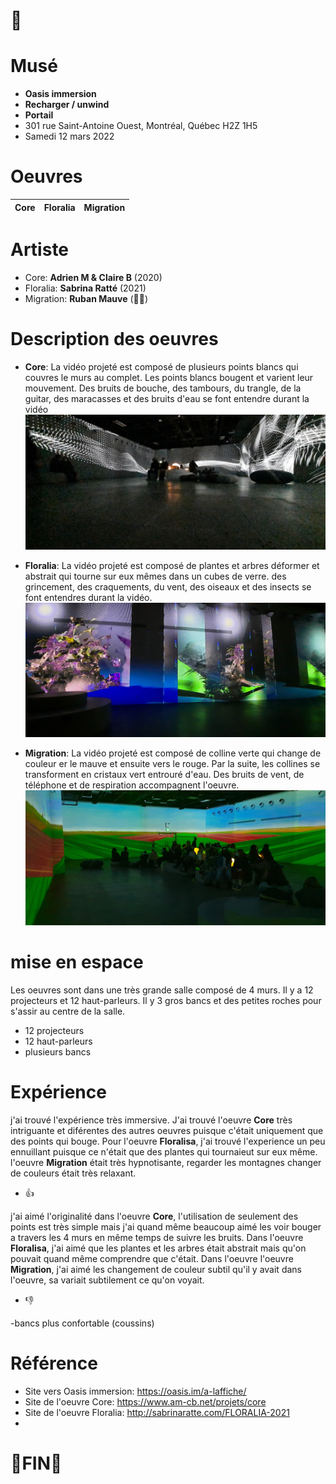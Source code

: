 
# 👋



# Musé
- **Oasis immersion**
- **Recharger / unwind**
- **Portail**
- 301 rue Saint-Antoine Ouest, Montréal, Québec H2Z 1H5
- Samedi 12 mars 2022
# Oeuvres 
| Core | Floralia | Migration |
|------|----------|-----------|
# Artiste
- Core: **Adrien M & Claire B** (2020)
- Floralia: **Sabrina Ratté** (2021)
- Migration: **Ruban Mauve** (🤷‍♂️)
# Description des oeuvres
- **Core**: La vidéo projeté est composé de plusieurs points blancs qui couvres le murs au complet. Les points blancs bougent et varient leur mouvement. Des bruits de bouche, des tambours, du trangle, de la guitar, des maracasses et des bruits d'eau se font entendre durant la vidéo
![image de l'oeuvre core](media/image_core.jpg)

- **Floralia**: La vidéo projeté est composé de plantes et arbres déformer et abstrait qui tourne sur eux mêmes dans un cubes de verre. des grincement, des craquements, du vent, des oiseaux et des insects se font entendres durant la vidéo.
![image de l'oeuvre floralia](media/image_floralia.jpg)

- **Migration**: La vidéo projeté est composé de colline verte qui change de couleur er le mauve et ensuite vers le rouge. Par la suite, les collines se transforment en cristaux vert entrouré d'eau. Des bruits de vent, de téléphone et de respiration accompagnent l'oeuvre.
![image de l'oeuvre migration](media/image_migration.jpg)

# mise en espace
Les oeuvres sont dans une très grande salle composé de 4 murs. Il y a 12 projecteurs et 12 haut-parleurs. Il y 3 gros bancs et des petites roches pour s'assir au centre de la salle.
- 12 projecteurs
- 12 haut-parleurs
- plusieurs bancs

# Expérience

 j'ai trouvé l'expérience très immersive. J'ai trouvé l'oeuvre **Core** très intriguante et diférentes des autres oeuvres puisque c'était uniquement que des points qui bouge. Pour l'oeuvre **Floralisa**, j'ai trouvé l'experience un peu ennuillant puisque ce n'était que des plantes qui tournaieut sur eux même. l'oeuvre **Migration** était très hypnotisante, regarder les montagnes changer de couleurs était très relaxant.
- 👍

j'ai aimé l'originalité dans l'oeuvre **Core**, l'utilisation de seulement des points est très simple mais j'ai quand même beaucoup aimé les voir bouger a travers les 4 murs en même temps de suivre les bruits. Dans l'oeuvre **Floralisa**, j'ai aimé que les plantes et les arbres était abstrait mais qu'on pouvait quand même comprendre que c'était. Dans l'oeuvre l'oeuvre **Migration**, j'ai aimé les changement de couleur subtil qu'il y avait dans l'oeuvre, sa variait subtilement ce qu'on voyait.
- 👎

-bancs plus confortable (coussins)
# Référence
- Site vers Oasis immersion: https://oasis.im/a-laffiche/
- Site de l'oeuvre Core: https://www.am-cb.net/projets/core
- Site de l'oeuvre Floralia: http://sabrinaratte.com/FLORALIA-2021
- 
# 🥇FIN🥇
